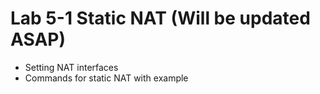 # Lab 5-1 Static NAT (Will be updated ASAP)

- Setting NAT interfaces
- Commands for static NAT with example
